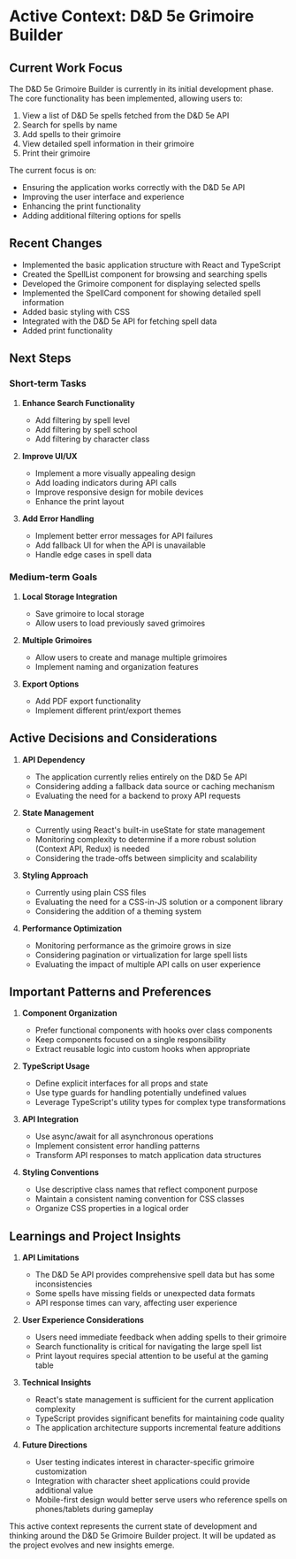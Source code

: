 # Active Context: D&D 5e Grimoire Builder

## Current Work Focus

The D&D 5e Grimoire Builder is currently in its initial development phase. The core functionality has been implemented, allowing users to:

1. View a list of D&D 5e spells fetched from the D&D 5e API
2. Search for spells by name
3. Add spells to their grimoire
4. View detailed spell information in their grimoire
5. Print their grimoire

The current focus is on:

- Ensuring the application works correctly with the D&D 5e API
- Improving the user interface and experience
- Enhancing the print functionality
- Adding additional filtering options for spells

## Recent Changes

- Implemented the basic application structure with React and TypeScript
- Created the SpellList component for browsing and searching spells
- Developed the Grimoire component for displaying selected spells
- Implemented the SpellCard component for showing detailed spell information
- Added basic styling with CSS
- Integrated with the D&D 5e API for fetching spell data
- Added print functionality

## Next Steps

### Short-term Tasks

1. **Enhance Search Functionality**

   - Add filtering by spell level
   - Add filtering by spell school
   - Add filtering by character class

2. **Improve UI/UX**

   - Implement a more visually appealing design
   - Add loading indicators during API calls
   - Improve responsive design for mobile devices
   - Enhance the print layout

3. **Add Error Handling**
   - Implement better error messages for API failures
   - Add fallback UI for when the API is unavailable
   - Handle edge cases in spell data

### Medium-term Goals

1. **Local Storage Integration**

   - Save grimoire to local storage
   - Allow users to load previously saved grimoires

2. **Multiple Grimoires**

   - Allow users to create and manage multiple grimoires
   - Implement naming and organization features

3. **Export Options**
   - Add PDF export functionality
   - Implement different print/export themes

## Active Decisions and Considerations

1. **API Dependency**

   - The application currently relies entirely on the D&D 5e API
   - Considering adding a fallback data source or caching mechanism
   - Evaluating the need for a backend to proxy API requests

2. **State Management**

   - Currently using React's built-in useState for state management
   - Monitoring complexity to determine if a more robust solution (Context API, Redux) is needed
   - Considering the trade-offs between simplicity and scalability

3. **Styling Approach**

   - Currently using plain CSS files
   - Evaluating the need for a CSS-in-JS solution or a component library
   - Considering the addition of a theming system

4. **Performance Optimization**
   - Monitoring performance as the grimoire grows in size
   - Considering pagination or virtualization for large spell lists
   - Evaluating the impact of multiple API calls on user experience

## Important Patterns and Preferences

1. **Component Organization**

   - Prefer functional components with hooks over class components
   - Keep components focused on a single responsibility
   - Extract reusable logic into custom hooks when appropriate

2. **TypeScript Usage**

   - Define explicit interfaces for all props and state
   - Use type guards for handling potentially undefined values
   - Leverage TypeScript's utility types for complex type transformations

3. **API Integration**

   - Use async/await for all asynchronous operations
   - Implement consistent error handling patterns
   - Transform API responses to match application data structures

4. **Styling Conventions**
   - Use descriptive class names that reflect component purpose
   - Maintain a consistent naming convention for CSS classes
   - Organize CSS properties in a logical order

## Learnings and Project Insights

1. **API Limitations**

   - The D&D 5e API provides comprehensive spell data but has some inconsistencies
   - Some spells have missing fields or unexpected data formats
   - API response times can vary, affecting user experience

2. **User Experience Considerations**

   - Users need immediate feedback when adding spells to their grimoire
   - Search functionality is critical for navigating the large spell list
   - Print layout requires special attention to be useful at the gaming table

3. **Technical Insights**

   - React's state management is sufficient for the current application complexity
   - TypeScript provides significant benefits for maintaining code quality
   - The application architecture supports incremental feature additions

4. **Future Directions**
   - User testing indicates interest in character-specific grimoire customization
   - Integration with character sheet applications could provide additional value
   - Mobile-first design would better serve users who reference spells on phones/tablets during gameplay

This active context represents the current state of development and thinking around the D&D 5e Grimoire Builder project. It will be updated as the project evolves and new insights emerge.
